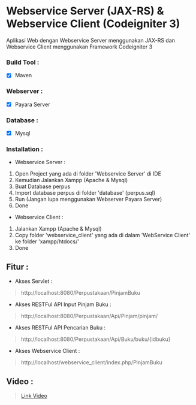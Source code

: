 # Webservice Server (JAX-RS) & Webservice Client (Codeigniter 3)
Aplikasi Web dengan Webservice Server menggunakan JAX-RS dan Webservice Client menggunakan Framework Codeigniter 3 

### Build Tool :
- [x] Maven

### Webserver :
- [x] Payara Server

### Database :
- [x] Mysql

### Installation :
  * Webservice Server :
1. Open Project yang ada di folder 'Webservice Server' di IDE
2. Kemudian Jalankan Xampp (Apache & Mysql)
3. Buat Database perpus
4. Import database perpus di folder 'database' (perpus.sql)
5. Run (Jangan lupa menggunakan Webserver Payara Server)
6. Done

* Webservice Client :
1. Jalankan Xampp (Apache & Mysql)
2. Copy folder 'webservice_client' yang ada di dalam 'WebService Client' ke folder 'xampp/htdocs/'
3. Done

## Fitur :
* Akses Servlet : 
> http://localhost:8080/Perpustakaan/PinjamBuku

* Akses RESTFul API Input Pinjam Buku : 
> http://localhost:8080/Perpustakaan/Api/Pinjam/pinjam/

* Akses RESTFul API Pencarian Buku : 
 > http://localhost:8080/Perpustakaan/Api/Buku/buku/{idbuku}

* Akses Webservice Client : 
 > http://localhost/webservice_client/index.php/PinjamBuku

## Video :
 > [Link Video](https://drive.google.com/file/d/1r4tgJo3ILLK6isMuAlWyQuHY-nOA9LwN/view?usp=sharing) 
